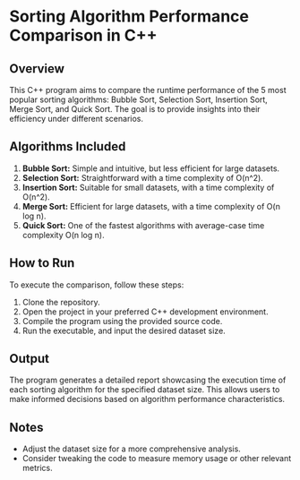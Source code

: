 # Sorting Algorithm Performance Comparison in C++

## Overview
This C++ program aims to compare the runtime performance of the 5 most popular sorting algorithms: Bubble Sort, Selection Sort, Insertion Sort, Merge Sort, and Quick Sort. The goal is to provide insights into their efficiency under different scenarios.

## Algorithms Included
1. **Bubble Sort:** Simple and intuitive, but less efficient for large datasets.
2. **Selection Sort:** Straightforward with a time complexity of O(n^2).
3. **Insertion Sort:** Suitable for small datasets, with a time complexity of O(n^2).
4. **Merge Sort:** Efficient for large datasets, with a time complexity of O(n log n).
5. **Quick Sort:** One of the fastest algorithms with average-case time complexity O(n log n).

## How to Run
To execute the comparison, follow these steps:
1. Clone the repository.
2. Open the project in your preferred C++ development environment.
3. Compile the program using the provided source code.
4. Run the executable, and input the desired dataset size.

## Output
The program generates a detailed report showcasing the execution time of each sorting algorithm for the specified dataset size. This allows users to make informed decisions based on algorithm performance characteristics.

## Notes
- Adjust the dataset size for a more comprehensive analysis.
- Consider tweaking the code to measure memory usage or other relevant metrics.
